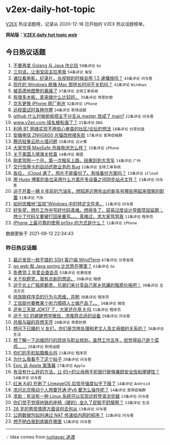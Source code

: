 # v2ex-daily-hot-topic

[V2EX](https://www.v2ex.com/) 热议话题榜，记录从 2020-12-18 日开始的 V2EX 热议话题榜单。

**网站版：[V2EX daily hot topic web](https://boojack.github.io/v2ex-daily-hot-topic-web/)**

## 今日热议话题

<!-- TODAY BEGIN -->

1. [不要再拿 Golang 与 Java 作比较](https://www.v2ex.com/t/801337) `59条评论` `Go`
1. [三句话，让淘宝店主拉黑我](https://www.v2ex.com/t/801368) `54条评论` `淘宝`
1. [诸位看电影，纪录片，长视频的时候会用 1.5 速播放吗？](https://www.v2ex.com/t/801352) `43条评论` `问与答`
1. [现在的 Windows 能像 Mac 那样长时间不关机吗？](https://www.v2ex.com/t/801417) `41条评论` `Windows`
1. [被高德地图整的暴躁了](https://www.v2ex.com/t/801330) `37条评论` `全球工单系统`
1. [有很多木板，拿来做什么比较好。](https://www.v2ex.com/t/801328) `35条评论` `奇思妙想`
1. [京东更换 iPhone 原厂电池](https://www.v2ex.com/t/801369) `32条评论` `iPhone`
1. [远程面试时各种作弊](https://www.v2ex.com/t/801363) `24条评论` `职场话题`
1. [github 什么时候偷偷把主干分支从 master 改成了 main?](https://www.v2ex.com/t/801415) `22条评论` `问与答`
1. [www.v2ex.com 域名被和谐了？](https://www.v2ex.com/t/801382) `21条评论` `DNS`
1. [利用 BT 网络实现不用担心审查的社区/论坛的想法](https://www.v2ex.com/t/801431) `18条评论` `分享创造`
1. [安徽电信 ZNHG600 光猫改桥接失败](https://www.v2ex.com/t/801420) `17条评论` `宽带症候群`
1. [腾讯轻量云防火墙问题](https://www.v2ex.com/t/801401) `15条评论` `云计算`
1. [大家觉得 MagSafe 外接电池怎么样？](https://www.v2ex.com/t/801358) `15条评论` `iPhone`
1. [关于美国入境海关检查](https://www.v2ex.com/t/801438) `14条评论` `美国`
1. [刚拿驾照一个月，第一次租车上路，结果刮到大货车](https://www.v2ex.com/t/801416) `14条评论` `广州`
1. [交行信用卡的自动还款业务的 Bug](https://www.v2ex.com/t/801347) `13条评论` `全球工单系统`
1. [各位， iCloud 满了，照片不能备份了，有啥备份方案吗？](https://www.v2ex.com/t/801338) `13条评论` `iCloud`
1. [用 Hugo 博客的各位采用什么方案在多设备之间同步站点文件？](https://www.v2ex.com/t/801335) `13条评论` `问与答`
1. [迫于开着一辆 6 年前的汽油车，想知道近两年出的新车有哪些用起来很爽的配置](https://www.v2ex.com/t/801405) `11条评论` `汽车`
1. [如何优雅地“监视”Windows 中的特定文件夹。](https://www.v2ex.com/t/801383) `11条评论` `问与答`
1. [好失望，想在工作中写好代码真难。想得多了，容易过度设计导致项目延期；想少了代码又要被打回来重写。。。真难过，求大家骂骂我](https://www.v2ex.com/t/801379) `11条评论` `程序员`
1. [iPhone 上最可靠的使用 pr0xy 的方式是什么？](https://www.v2ex.com/t/801343) `11条评论` `iPhone`

数据更新于 2021-09-12 22:34:43

<!-- TODAY END -->

### 昨日热议话题

<!-- YESTERDAY BEGIN -->

1. [最近发现一款不错的 SSH 客户端 WindTerm](https://www.v2ex.com/t/801168) `67条评论` `分享发现`
1. [go web 和 Java spring 比优势在哪里？](https://www.v2ex.com/t/801212) `61条评论` `Go`
1. [免费领 2 年爱企查会员](https://www.v2ex.com/t/801229) `53条评论` `优惠信息`
1. [关于标题党，我有点新的想说。](https://www.v2ex.com/t/801183) `39条评论` `随想`
1. [迫于北上广租房都贵，兄弟们来分享自己家乡低廉的租房价格吧！](https://www.v2ex.com/t/801194) `39条评论` `生活方式`
1. [低效能程序员的行为与思维，共勉](https://www.v2ex.com/t/801228) `38条评论` `程序员`
1. [工信部也要教某个听力障碍人士做产品了。。](https://www.v2ex.com/t/801269) `34条评论` `微信`
1. [还有三天就 JDK17 了，大家还在用 8 吗](https://www.v2ex.com/t/801237) `31条评论` `程序员`
1. [迫于 92 的姥姥想学微信，求推荐合适的设备](https://www.v2ex.com/t/801206) `29条评论` `问与答`
1. [共振与磁的异想天开](https://www.v2ex.com/t/801305) `28条评论` `奇思妙想`
1. [想问下已婚的 V 友们，你们是怎样处理和老丈人及丈母娘的关系的？](https://www.v2ex.com/t/801178) `26条评论` `生活`
1. [想了解一下运维同行的现状与职业规划，虽然工作五年，但觉得自己是个菜鸡.......](https://www.v2ex.com/t/801191) `26条评论` `职场话题`
1. [你们的手机贴摄像头吗](https://www.v2ex.com/t/801222) `21条评论` `程序员`
1. [为什么我看不了这个帖子](https://www.v2ex.com/t/801220) `20条评论` `问与答`
1. [Epic 诉 Apple 案落幕](https://www.v2ex.com/t/801197) `17条评论` `Apple`
1. [有没有什么好的方法，让 65+的父母用手机银行能够兼顾安全性和便捷性？](https://www.v2ex.com/t/801217) `14条评论` `问与答`
1. [红米 K40 在刷了 LineageOS 后信号强度似乎下降了](https://www.v2ex.com/t/801170) `14条评论` `Android`
1. [求问北京移动个人想要开通 IPv6 要怎么操作呢？](https://www.v2ex.com/t/801166) `14条评论` `宽带症候群`
1. [求助：有没有一种 Linux 系统可以实现远程登录浏览器](https://www.v2ex.com/t/801261) `13条评论` `问与答`
1. [你们觉不觉得地铁的座椅（硬的）坐久了屁股不舒服啊？](https://www.v2ex.com/t/801243) `13条评论` `生活`
1. [26 岁的男孩情感方面该何去何从](https://www.v2ex.com/t/801182) `13条评论` `问与答`
1. [公网数据包如何通过 NAT 传递给内网的程序？](https://www.v2ex.com/t/801291) `12条评论` `问与答`
1. [想不明白我到底输在哪里](https://www.v2ex.com/t/801277) `12条评论` `问与答`

<!-- YESTERDAY END -->

---

💡 Idea comes from [justjavac 迷渡](https://github.com/justjavac/)
